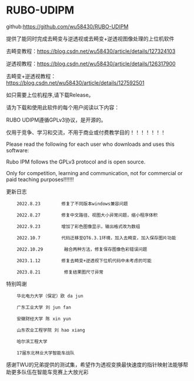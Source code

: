 # RUBO-UDIPM

github:https://github.com/wu58430/RUBO-UDIPM

提供了能同时完成去畸变与逆透视或去畸变+逆透视图像处理的上位机软件

去畸变教程：https://blog.csdn.net/wu58430/article/details/127324103

逆透视教程：https://blog.csdn.net/wu58430/article/details/126317900

去畸变+逆透视教程：https://blog.csdn.net/wu58430/article/details/127592501

如只需要上位机程序,请下载Release。

请为下载和使用此软件的每个用户阅读以下内容：

RUBO UDIPM遵循GPLv3协议，是开源的。

仅用于竞争、学习和交流，不用于商业或付费教学目的！！！！！！！

Please read the following for each user who downloads and uses this software:

Rubo IPM follows the GPLv3 protocol and is open source.

Only for competition, learning and communication, not for commercial or paid teaching purposes!!!!!!!

更新日志

        2022.8.23        修复了不同版本windows兼容问题

        2022.8.27        修复中文路径、视图大小异常问题，缩小程序体积

        2022.9.23        增加了彩色图像显示，输出格式改为数组

        2022.10.7        代码迁移至QT6.3.1环境，加入去畸变，加入保存图片功能

        2022.10.29        融合两种方法，修复保存图像色彩错误问题

        2023.1.12        修复去畸变+逆透视下位机代码中未考虑的可能

        2023.8.21         修复结果图尺寸异常

特别鸣谢

        华北电力大学（保定）欧 da jun
	
        广东工业大学 刘 jun fan
	
        安徽财经大学 陈 xin yun
	
        山东农业工程学院 刘 hao xiang
	
        哈尔滨工程大学
	
        17届东北林业大学智能车战队

感谢TWU的兄弟提供的测试集，希望作为透视变换最快速度的指针映射法能够帮助更多队伍在智能车竞赛上大放光彩
	
        
        
